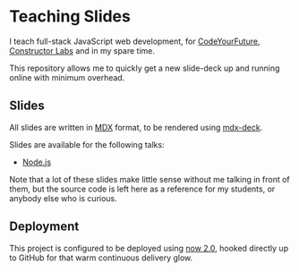 # Teaching Slides

I teach full-stack JavaScript web development, for [CodeYourFuture][cyf], [Constructor Labs][cl] and in my spare time.

This repository allows me to quickly get a new slide-deck up and running online with minimum overhead.

## Slides

All slides are written in [MDX][mdx] format, to be rendered using [mdx-deck][mdxdeck].

Slides are available for the following talks:

- [Node.js](./decks/cyf-node/)

Note that a lot of these slides make little sense without me talking in front of them, but the source code is left here as a reference for my students, or anybody else who is curious.

## Deployment

This project is configured to be deployed using [now 2.0][now], hooked directly up to GitHub for that warm continuous delivery glow.

[cl]: https://www.constructorlabs.com/
[cyf]: https://codeyourfuture.io
[mdx]: https://github.com/mdx-js/mdx
[mdxdeck]: https://github.com/jxnblk/mdx-deck
[now]: https://now.sh/
